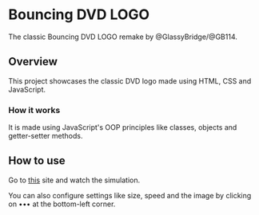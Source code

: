 # Bouncing DVD LOGO
The classic Bouncing DVD LOGO remake by @GlassyBridge/@GB114.
## Overview
This project showcases the classic DVD logo made using HTML, CSS and JavaScript.
### How it works
It is made using JavaScript's OOP principles like classes, objects and getter-setter methods.
## How to use
Go to [this](https://glassybridge.github.io/Bouncing-DVD-logo/) site and watch the simulation.

You can also configure settings like size, speed and the image by clicking on ••• at the bottom-left corner.